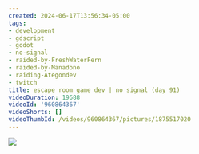 ```yaml
---
created: 2024-06-17T13:56:34-05:00
tags:
- development
- gdscript
- godot
- no-signal
- raided-by-FreshWaterFern
- raided-by-Manadono
- raiding-Ategondev
- twitch
title: escape room game dev | no signal (day 91)
videoDuration: 19688
videoId: '960864367'
videoShorts: []
videoThumbId: /videos/960864367/pictures/1875517020
---
```


![](20240617185634.jpg)
